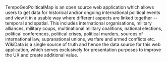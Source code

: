 TempoGeoPoliticalMap is an open source web application which allows users to get data for historical and/or ongoing international political events and view it in a usable way where different aspects are linked together -- temporal and spatial. This includes international organisations, military alliances, military coups, multinational military coalitions, national elections, political conferences, political crises, political murders, sources of international law, supranational unions, warfare and armed conflicts etc. WikiData is a single source of truth and hence the data source for this web application, which serves exclusively for presentation purposes to improve the UX and create additional value.
